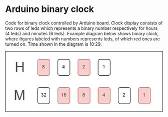 # Arduino binary clock
Code for binary clock controlled by Arduino board. Clock display consists of two rows of leds which represents a binary number respectively for hours (4 leds) and minutes (6 leds). Example diagram below shows binary clock, where figures labeled with numbers represents leds, of which red ones are turned on. Time shown in the diagram is 10:29.

![Diagram of working binary clock](binary-clock-diagram.png)
